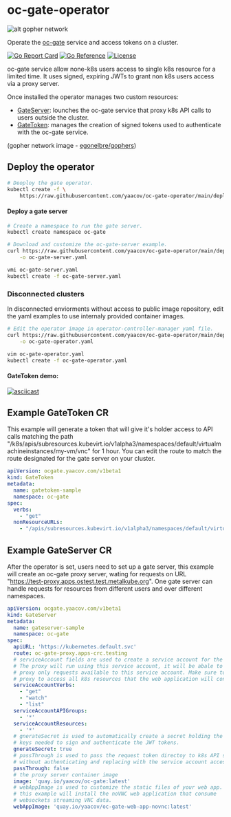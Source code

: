 # oc-gate-operator

![alt gopher network](https://raw.githubusercontent.com/yaacov/oc-gate/main/web/public/network-side.png)

Operate the [oc-gate](https://github.com/yaacov/oc-gate) service and access tokens on a cluster.

[![Go Report Card](https://goreportcard.com/badge/github.com/yaacov/oc-gate-operator)](https://goreportcard.com/report/github.com/yaacov/oc-gate-operator)
[![Go Reference](https://pkg.go.dev/badge/github.com/yaacov/oc-gate-operator.svg)](https://pkg.go.dev/github.com/yaacov/oc-gate-operator)
[![License](https://img.shields.io/badge/License-Apache%202.0-blue.svg)](https://opensource.org/licenses/Apache-2.0)

oc-gate service allow none-k8s users access to single k8s resource for a limited time.
It uses signed, expiring JWTs to grant non k8s users access via a proxy server.

Once installed the operator manages two custom resources:

- [GateServer](#example-gateserver-cr): lounches the oc-gate service that proxy k8s API calls to users outside the cluster.
- [GateToken](#example-gatetoken-cr): manages the creation of signed tokens used to authenticate with the oc-gate service.

(gopher network image - [egonelbre/gophers](https://github.com/egonelbre/gophers))

## Deploy the operator

``` bash
# Deoploy the gate operator.
kubectl create -f \
    https://raw.githubusercontent.com/yaacov/oc-gate-operator/main/deploy/oc-gate-operator.yaml
```

#### Deploy a gate server

``` bash
# Create a namespace to run the gate server.
kubectl create namespace oc-gate

# Download and customize the oc-gate-server example.
curl https://raw.githubusercontent.com/yaacov/oc-gate-operator/main/deploy/oc-gate-server.yaml \
    -o oc-gate-server.yaml

vmi oc-gate-server.yaml
kubectl create -f oc-gate-server.yaml
```

### Disconnected clusters

In disconnected enviorments without access to public image repository, edit the yaml examples to use internaly provided container images.

``` bash
# Edit the operator image in operator-controller-manager yaml file.
curl https://raw.githubusercontent.com/yaacov/oc-gate-operator/main/deploy/oc-gate-operator.yaml \
    -o oc-gate-operator.yaml

vim oc-gate-operator.yaml
kubectl create -f oc-gate-operator.yaml
```

#### GateToken demo:

[![asciicast](https://asciinema.org/a/397136.svg)](https://asciinema.org/a/397136)

## Example GateToken CR

This example will generate a token that will give it's holder access to API calls matching the path "/k8s/apis/subresources.kubevirt.io/v1alpha3/namespaces/default/virtualmachineinstances/my-vm/vnc" for 1 hour. You can edit the route to match the route designated for the gate server on your cluster.

```yaml
apiVersion: ocgate.yaacov.com/v1beta1
kind: GateToken
metadata:
  name: gatetoken-sample
  namespace: oc-gate
spec:
  verbs:
    - "get"
  nonResourceURLs:
    - "/apis/subresources.kubevirt.io/v1alpha3/namespaces/default/virtualmachineinstances/my-vm/vnc"
```

## Example GateServer CR

After the operator is set, users need to set up a gate server, this example will create an oc-gate proxy server, wating for requests on URL "https://test-proxy.apps.ostest.test.metalkube.org". One gate server can handle requests for resources from different users and over different namespaces.


```yaml
apiVersion: ocgate.yaacov.com/v1beta1
kind: GateServer
metadata:
  name: gateserver-sample
  namespace: oc-gate
spec:
  apiURL: 'https://kubernetes.default.svc'
  route: oc-gate-proxy.apps-crc.testing
  # serviceAccount fields are used to create a service account for the oc gate proxy.
  # The proxy will run using this service account, it will be abale to
  # proxy only requests available to this service account. Make sure to allow the 
  # proxy to access all k8s resources that the web application will consume.
  serviceAccountVerbs:
    - "get"
    - "watch"
    - "list"
  serviceAccountAPIGroups:
    - '*'
  serviceAccountResources:
    - '*'
  # gnerateSecret is used to automatically create a secret holding the asymetrical
  # keys needed to sign and authenticate the JWT tokens.
  gnerateSecret: true
  # passThrough is used to pass the request token directoy to k8s API server
  # without authenticating and replacing with the service account access token of the proxy.
  passThrough: false
  # the proxy server container image
  image: 'quay.io/yaacov/oc-gate:latest'
  # webAppImage is used to customize the static files of your web app.
  # this example will install the noVNC web application that consume
  # websockets streaming VNC data.
  webAppImage: 'quay.io/yaacov/oc-gate-web-app-novnc:latest'
```
